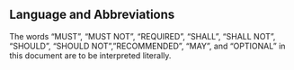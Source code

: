 

<h2><a id="langAbbrevi"></a>Language and Abbreviations</h2>

<p>The words &#8220;MUST&#8221;, &#8220;MUST NOT&#8221;, &#8220;REQUIRED&#8221;, &#8220;SHALL&#8221;, &#8220;SHALL 
NOT&#8221;, &#8220;SHOULD&#8221;, &#8220;SHOULD NOT&#8221;,&#8221;RECOMMENDED&#8221;, &#8220;MAY&#8221;, 
and &#8220;OPTIONAL&#8221; in this document are to be interpreted literally.</p>
